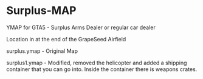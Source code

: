 # Surplus-MAP
YMAP for GTA5 - Surplus Arms Dealer or regular car dealer

Location in at the end of the GrapeSeed Airfield

surplus.ymap - Original Map

surplus1.ymap - Modified, removed the helicopter and added a shipping container that you can go into. Inside the container there is weapons crates.
